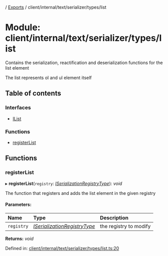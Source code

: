 [](../README.md) / [Exports](../modules.md) / client/internal/text/serializer/types/list

# Module: client/internal/text/serializer/types/list

Contains the serialization, reactification and deserialization functions
for the list element

The list represents ol and ul element itself

## Table of contents

### Interfaces

- [IList](../interfaces/client_internal_text_serializer_types_list.ilist.md)

### Functions

- [registerList](client_internal_text_serializer_types_list.md#registerlist)

## Functions

### registerList

▸ **registerList**(`registry`: [*ISerializationRegistryType*](../interfaces/client_internal_text_serializer.iserializationregistrytype.md)): *void*

The function that registers and adds the list element in the given
registry

#### Parameters:

Name | Type | Description |
:------ | :------ | :------ |
`registry` | [*ISerializationRegistryType*](../interfaces/client_internal_text_serializer.iserializationregistrytype.md) | the registry to modify    |

**Returns:** *void*

Defined in: [client/internal/text/serializer/types/list.ts:20](https://github.com/onzag/itemize/blob/11a98dec/client/internal/text/serializer/types/list.ts#L20)
